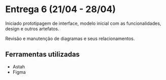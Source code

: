 # Entrega 6 (21/04 - 28/04)

Iniciado prototipagem de interface, modelo inicial com as funcionalidades, design e outros artefatos.

Revisão e manutenção de diagramas e seus relacionamentos.

## Ferramentas utilizadas
- Astah
- Figma
